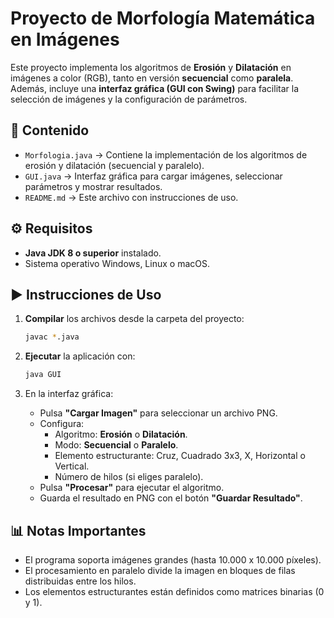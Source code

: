 # Proyecto de Morfología Matemática en Imágenes

Este proyecto implementa los algoritmos de **Erosión** y **Dilatación** en imágenes a color (RGB), tanto en versión **secuencial** como **paralela**.  
Además, incluye una **interfaz gráfica (GUI con Swing)** para facilitar la selección de imágenes y la configuración de parámetros.

## 📂 Contenido

- `Morfologia.java` → Contiene la implementación de los algoritmos de erosión y dilatación (secuencial y paralelo).
- `GUI.java` → Interfaz gráfica para cargar imágenes, seleccionar parámetros y mostrar resultados.
- `README.md` → Este archivo con instrucciones de uso.

## ⚙️ Requisitos

- **Java JDK 8 o superior** instalado.
- Sistema operativo Windows, Linux o macOS.

## ▶️ Instrucciones de Uso

1. **Compilar** los archivos desde la carpeta del proyecto:
   ```bash
   javac *.java
   ```

2. **Ejecutar** la aplicación con:
   ```bash
   java GUI
   ```

3. En la interfaz gráfica:
   - Pulsa **"Cargar Imagen"** para seleccionar un archivo PNG.
   - Configura:
     - Algoritmo: **Erosión** o **Dilatación**.
     - Modo: **Secuencial** o **Paralelo**.
     - Elemento estructurante: Cruz, Cuadrado 3x3, X, Horizontal o Vertical.
     - Número de hilos (si eliges paralelo).
   - Pulsa **"Procesar"** para ejecutar el algoritmo.
   - Guarda el resultado en PNG con el botón **"Guardar Resultado"**.

## 📊 Notas Importantes

- El programa soporta imágenes grandes (hasta 10.000 x 10.000 píxeles).
- El procesamiento en paralelo divide la imagen en bloques de filas distribuidas entre los hilos.
- Los elementos estructurantes están definidos como matrices binarias (0 y 1).


